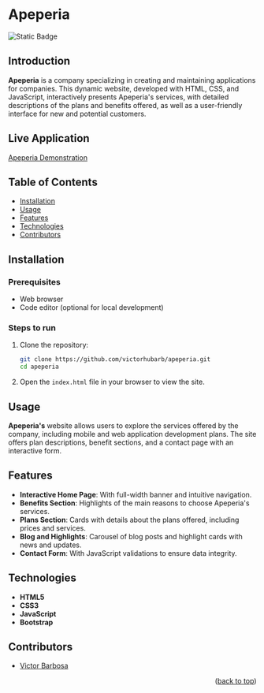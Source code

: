 # Apeperia <a name="readme-top"></a>
![Static Badge](https://img.shields.io/badge/status-completed-green?style=for-the-badge)

## Introduction
**Apeperia** is a company specializing in creating and maintaining applications for companies. This dynamic website, developed with HTML, CSS, and JavaScript, interactively presents Apeperia's services, with detailed descriptions of the plans and benefits offered, as well as a user-friendly interface for new and potential customers.

## Live Application
[Apeperia Demonstration](https://apeperia-one-blue.vercel.app)

## Table of Contents
- [Installation](#installation)
- [Usage](#usage)
- [Features](#features)
- [Technologies](#technologies)
- [Contributors](#contributors)

## Installation

### Prerequisites
- Web browser
- Code editor (optional for local development)

### Steps to run
1. Clone the repository:
   ```bash
   git clone https://github.com/victorhubarb/apeperia.git
   cd apeperia
   ```
2. Open the `index.html` file in your browser to view the site.

## Usage
**Apeperia's** website allows users to explore the services offered by the company, including mobile and web application development plans. The site offers plan descriptions, benefit sections, and a contact page with an interactive form.

## Features
- **Interactive Home Page**: With full-width banner and intuitive navigation.
- **Benefits Section**: Highlights of the main reasons to choose Apeperia's services.
- **Plans Section**: Cards with details about the plans offered, including prices and services.
- **Blog and Highlights**: Carousel of blog posts and highlight cards with news and updates.
- **Contact Form**: With JavaScript validations to ensure data integrity.

## Technologies
- **HTML5**
- **CSS3**
- **JavaScript**
- **Bootstrap**

## Contributors
- [Victor Barbosa](https://github.com/victorhubarb)
<p align="right">(<a href="#readme-top">back to top</a>)</p>
